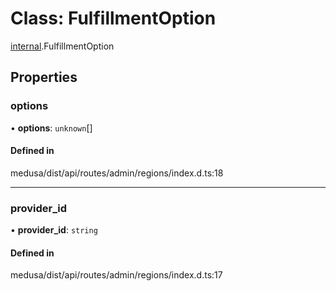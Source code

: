# Class: FulfillmentOption

[internal](../modules/internal-19.md).FulfillmentOption

## Properties

### options

• **options**: `unknown`[]

#### Defined in

medusa/dist/api/routes/admin/regions/index.d.ts:18

___

### provider\_id

• **provider\_id**: `string`

#### Defined in

medusa/dist/api/routes/admin/regions/index.d.ts:17
